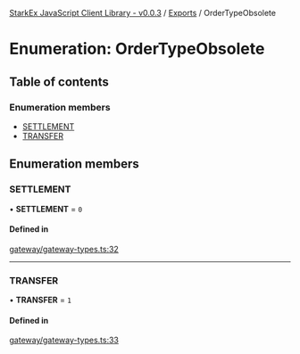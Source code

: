 [StarkEx JavaScript Client Library - v0.0.3](../README.md) / [Exports](../modules.md) / OrderTypeObsolete

# Enumeration: OrderTypeObsolete

## Table of contents

### Enumeration members

- [SETTLEMENT](OrderTypeObsolete.md#settlement)
- [TRANSFER](OrderTypeObsolete.md#transfer)

## Enumeration members

### SETTLEMENT

• **SETTLEMENT** = `0`

#### Defined in

[gateway/gateway-types.ts:32](https://github.com/starkware-libs/starkex-js/blob/37187cc/src/lib/gateway/gateway-types.ts#L32)

___

### TRANSFER

• **TRANSFER** = `1`

#### Defined in

[gateway/gateway-types.ts:33](https://github.com/starkware-libs/starkex-js/blob/37187cc/src/lib/gateway/gateway-types.ts#L33)
